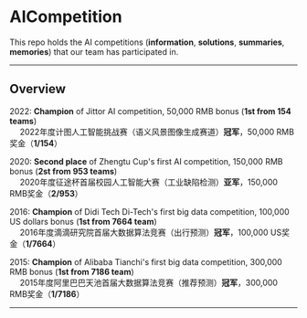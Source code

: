 # AICompetition
This repo holds the AI competitions (**information**, **solutions**, **summaries**, **memories**) that our team has participated in. 

------
## Overview

2022: **Champion** of Jittor AI competition, 50,000 RMB bonus (**1st from 154 teams**)  
&emsp; 2022年度计图人工智能挑战赛（语义风景图像生成赛道）**冠军**，50,000 RMB奖金（**1/154**）  

2020: **Second place** of Zhengtu Cup's first AI competition, 150,000 RMB bonus (**2st from 953 teams**)  
&emsp; 2020年度征途杯首届校园人工智能大赛（工业缺陷检测）**亚军**，150,000 RMB奖金（**2/953**）  

2016: **Champion** of Didi Tech Di-Tech's first big data competition, 100,000 US dollars bonus (**1st from 7664 team**)  
&emsp; 2016年度滴滴研究院首届大数据算法竞赛（出行预测）**冠军**，100,000 US奖金（**1/7664**）  

2015: **Champion** of Alibaba Tianchi's first big data competition, 300,000 RMB bonus (**1st from 7186 team**)  
&emsp; 2015年度阿里巴巴天池首届大数据算法竞赛（推荐预测）**冠军**，300,000 RMB奖金（**1/7186**）  
  
------
